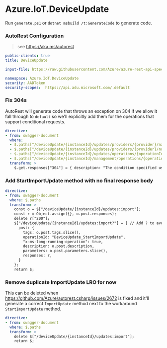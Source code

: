 # Azure.IoT.DeviceUpdate

Run `generate.ps1` or `dotnet msbuild /t:GenerateCode` to generate code.

### AutoRest Configuration
> see https://aka.ms/autorest

``` yaml
public-clients: true
title: DeviceUpdate

input-file: https://raw.githubusercontent.com/Azure/azure-rest-api-specs/d7c9be23749467be1aea18f02ba2f4948a39db6a/specification/deviceupdate/data-plane/Microsoft.DeviceUpdate/stable/2022-10-01/deviceupdate.json

namespace: Azure.IoT.DeviceUpdate
security: AADToken
security-scopes:  https://api.adu.microsoft.com/.default
```

### Fix 304s
AutoRest will generate code that throws an exception on 304 if we allow it fall
through to `default` so we'll explicitly add them for the operations that support
conditional requests.
``` yaml
directive:
- from: swagger-document
  where:
  - $.paths["/deviceUpdate/{instanceId}/updates/providers/{provider}/names/{name}/versions/{version}"]
  - $.paths["/deviceUpdate/{instanceId}/updates/providers/{provider}/names/{name}/versions/{version}/files/{fileId}"]
  - $.paths["/deviceUpdate/{instanceId}/updates/operations/{operationId}"]
  - $.paths["/deviceUpdate/{instanceId}/management/operations/{operationId}"]
  transform: >
    $.get.responses["304"] = { description: "The condition specified using HTTP conditional header(s) is not met." };
```

### Add StartImportUpdate method with no final response body
```yaml
directive:
- from: swagger-document
  where: $.paths
  transform: >
    const o = $["/deviceUpdate/{instanceId}/updates:import"];
    const r = Object.assign({}, o.post.responses);
    delete r["200"];
    $["/deviceUpdate/{instanceId}/updates:import?"] = { // Add ? to avoid stomping
      post: {
        tags: o.post.tags.slice(),
        operationId: "DeviceUpdate_StartImportUpdate",
        "x-ms-long-running-operation": true,
        description: o.post.description,
        parameters: o.post.parameters.slice(),
        responses: r,
      }
    };
    return $;
```

### Remove duplicate ImportUpdate LRO for now
This can be deleted when https://github.com/Azure/autorest.csharp/issues/2672 is
fixed and it'll generate a correct `ImportUpdate` method next to the workaround
`StartImportUpdate` method.
```yaml
directive:
- from: swagger-document
  where: $.paths
  transform: >
    delete $["/deviceUpdate/{instanceId}/updates:import"];
    return $;
```
